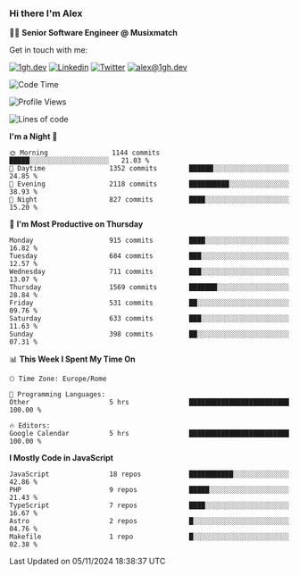 ### Hi there I'm Alex

👨‍💻 __Senior Software Engineer @ Musixmatch__

Get in touch with me:

[![1gh.dev](https://img.shields.io/static/v1?label=1gh.dev&message=%20&color=red&logo=&style=flat-square&logoColor=white)](https://www.1gh.dev/)
[![Linkedin](https://img.shields.io/static/v1?label=Linkedin&message=%20&color=blue&logo=Linkedin&style=flat-square&logoColor=white)](https://linkedin.com/in/alexghirelli)
[![Twitter](https://img.shields.io/static/v1?label=Twitter&message=%20&color=blue&logo=Twitter&style=flat-square&logoColor=white)](https://twitter.com/alexGhirelli)
[![alex@1gh.dev](https://img.shields.io/static/v1?label=alex@1gh.dev&message=%20&color=red&logo=gmail&style=flat-square&logoColor=white)](mailto:alex@1gh.dev)

<!--START_SECTION:waka-->
![Code Time](http://img.shields.io/badge/Code%20Time-8%2C170%20hrs%2039%20mins-blue)

![Profile Views](http://img.shields.io/badge/Profile%20Views-0-blue)

![Lines of code](https://img.shields.io/badge/From%20Hello%20World%20I%27ve%20Written-25.8%20million%20lines%20of%20code-blue)

**I'm a Night 🦉** 

```text
🌞 Morning                1144 commits        █████░░░░░░░░░░░░░░░░░░░░   21.03 % 
🌆 Daytime                1352 commits        ██████░░░░░░░░░░░░░░░░░░░   24.85 % 
🌃 Evening                2118 commits        ██████████░░░░░░░░░░░░░░░   38.93 % 
🌙 Night                  827 commits         ████░░░░░░░░░░░░░░░░░░░░░   15.20 % 
```
📅 **I'm Most Productive on Thursday** 

```text
Monday                   915 commits         ████░░░░░░░░░░░░░░░░░░░░░   16.82 % 
Tuesday                  684 commits         ███░░░░░░░░░░░░░░░░░░░░░░   12.57 % 
Wednesday                711 commits         ███░░░░░░░░░░░░░░░░░░░░░░   13.07 % 
Thursday                 1569 commits        ███████░░░░░░░░░░░░░░░░░░   28.84 % 
Friday                   531 commits         ██░░░░░░░░░░░░░░░░░░░░░░░   09.76 % 
Saturday                 633 commits         ███░░░░░░░░░░░░░░░░░░░░░░   11.63 % 
Sunday                   398 commits         ██░░░░░░░░░░░░░░░░░░░░░░░   07.31 % 
```


📊 **This Week I Spent My Time On** 

```text
🕑︎ Time Zone: Europe/Rome

💬 Programming Languages: 
Other                    5 hrs               █████████████████████████   100.00 % 

🔥 Editors: 
Google Calendar          5 hrs               █████████████████████████   100.00 % 
```

**I Mostly Code in JavaScript** 

```text
JavaScript               18 repos            ███████████░░░░░░░░░░░░░░   42.86 % 
PHP                      9 repos             █████░░░░░░░░░░░░░░░░░░░░   21.43 % 
TypeScript               7 repos             ████░░░░░░░░░░░░░░░░░░░░░   16.67 % 
Astro                    2 repos             █░░░░░░░░░░░░░░░░░░░░░░░░   04.76 % 
Makefile                 1 repo              █░░░░░░░░░░░░░░░░░░░░░░░░   02.38 % 
```




 Last Updated on 05/11/2024 18:38:37 UTC
<!--END_SECTION:waka-->
